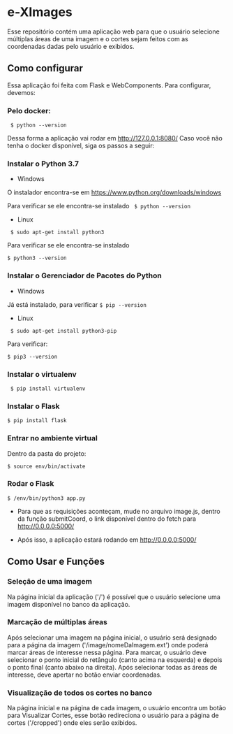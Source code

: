 # e-XImages

Esse repositório contém uma aplicação web para que o usuário selecione múltiplas áreas de uma imagem e o cortes sejam feitos com as coordenadas dadas pelo usuário e exibidos.

## Como configurar
Essa aplicação foi feita com Flask e WebComponents. Para configurar, devemos:

### Pelo docker:

` $ python --version`

Dessa forma a aplicação vai rodar em http://127.0.0.1:8080/
Caso você não tenha o docker disponível, siga os passos a seguir:

### Instalar o Python 3.7

* Windows

O instalador encontra-se em https://www.python.org/downloads/windows


Para verificar se ele encontra-se instalado ` $ python --version` 

* Linux 

` $ sudo apt-get install python3`

Para verificar se ele encontra-se instalado

`$ python3 --version` 

### Instalar o Gerenciador de Pacotes do Python

* Windows

Já está instalado, para verificar `$ pip --version`

* Linux

` $ sudo apt-get install python3-pip`

Para verificar:

`$ pip3 --version`

### Instalar o virtualenv

` $ pip install virtualenv`

### Instalar o Flask

`$ pip install flask`

### Entrar no ambiente virtual

Dentro da pasta do projeto:

`$ source env/bin/activate`

### Rodar o Flask

`$ /env/bin/python3 app.py`

* Para que as requisições aconteçam, mude no arquivo image.js, dentro da função submitCoord, o link disponível dentro do fetch para http://0.0.0.0:5000/

* Após isso, a aplicação estará rodando em http://0.0.0.0:5000/

## Como Usar e Funções

### Seleção de uma imagem
Na página inicial da aplicação ('/') é possível que o usuário selecione uma imagem disponível no banco da aplicação.

### Marcação de múltiplas áreas
Após selecionar uma imagem na página inicial, o usuário será designado para a página da imagem ('/image/nomeDaImagem.ext') onde poderá marcar áreas de interesse nessa página. Para marcar, o usuário deve selecionar o ponto inicial do retângulo (canto acima na esquerda) e depois o ponto final (canto abaixo na direita). Após selecionar todas as áreas de interesse, deve apertar no botão enviar coordenadas.

### Visualização de todos os cortes no banco
Na página inicial e na página de cada imagem, o usuário encontra um botão para Visualizar Cortes, esse botão redireciona o usuário para a página de cortes ('/cropped') onde eles serão exibidos.

